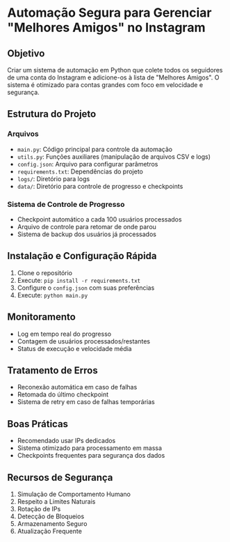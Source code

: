 # Automação Segura para Gerenciar "Melhores Amigos" no Instagram

## Objetivo
Criar um sistema de automação em Python que colete todos os seguidores de uma conta do Instagram e adicione-os à lista de "Melhores Amigos". O sistema é otimizado para contas grandes com foco em velocidade e segurança.

## Estrutura do Projeto
### Arquivos
- `main.py`: Código principal para controle da automação
- `utils.py`: Funções auxiliares (manipulação de arquivos CSV e logs)
- `config.json`: Arquivo para configurar parâmetros
- `requirements.txt`: Dependências do projeto
- `logs/`: Diretório para logs
- `data/`: Diretório para controle de progresso e checkpoints

### Sistema de Controle de Progresso
- Checkpoint automático a cada 100 usuários processados
- Arquivo de controle para retomar de onde parou
- Sistema de backup dos usuários já processados

## Instalação e Configuração Rápida
1. Clone o repositório
2. Execute: `pip install -r requirements.txt`
3. Configure o `config.json` com suas preferências
4. Execute: `python main.py`

## Monitoramento
- Log em tempo real do progresso
- Contagem de usuários processados/restantes
- Status de execução e velocidade média

## Tratamento de Erros
- Reconexão automática em caso de falhas
- Retomada do último checkpoint
- Sistema de retry em caso de falhas temporárias

## Boas Práticas
- Recomendado usar IPs dedicados
- Sistema otimizado para processamento em massa
- Checkpoints frequentes para segurança dos dados

## Recursos de Segurança
1. Simulação de Comportamento Humano
2. Respeito a Limites Naturais
3. Rotação de IPs
4. Detecção de Bloqueios
5. Armazenamento Seguro
6. Atualização Frequente
